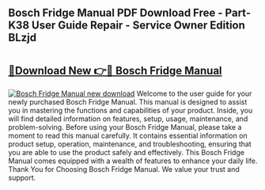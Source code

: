 ## Bosch Fridge Manual PDF Download Free - Part-K38 User Guide Repair - Service Owner Edition BLzjd

# <h2><a href="http://bc39121.oget.top/?id=Bosch+Fridge+Manual">🔗Download New 👉🔴 Bosch Fridge Manual</a></h2>

[![Bosch Fridge Manual new download](https://i.imgur.com/5g1atiW.png)](http://bc39121.oget.top/?id=Bosch+Fridge+Manual)
Welcome to the user guide for your newly purchased Bosch Fridge Manual. This manual is designed to assist you in mastering the functions and capabilities of your product. Inside, you will find detailed information on features, setup, usage, maintenance, and problem-solving. Before using your Bosch Fridge Manual, please take a moment to read this manual carefully. It contains essential information on product setup, operation, maintenance, and troubleshooting, ensuring that you are able to use the product safely and effectively. This Bosch Fridge Manual comes equipped with a wealth of features to enhance your daily life. Thank You for Choosing Bosch Fridge Manual. We value your trust and support.
